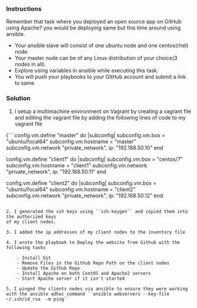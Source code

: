 ### **Instructions**

Remember that task where you deployed an open source app on GitHub using Apache?
you would be deploying same but this time around using ansible.

- Your ansible slave will consist of one ubuntu node and one centos(rhel) node.
- Your master node can be of any Linux distribution of your choice(3 nodes in all).
- Explore using variables in ansible while executing this task.
- You will push your playbooks to your GitHub account and submit a link to same


### **Solution**

1. I setup a multimachine environment on Vagrant by creating a vagrant file and
editing the vagrant file by adding the following lines of code to my vagrant file

(```
  config.vm.define "master" do |subconfig|
    subconfig.vm.box = "ubuntu/focal64"
    subconfig.vm.hostname = "master"
    subconfig.vm.network "private_network", ip: "192.168.50.10"
  end

  config.vm.define "client1" do |subconfig|
    subconfig.vm.box = "centos/7"
    subconfig.vm.hostname = "client1"
    subconfig.vm.network "private_network", ip: "192.168.50.11"
  end

  config.vm.define "client2" do |subconfig|
    subconfig.vm.box = "ubuntu/focal64"
    subconfig.vm.hostname = "client2"
    subconfig.vm.network "private_network", ip: "192.168.50.12"
  end

```)

2. I generated the ssh keys using ``ssh-keygen`` and copied them into the authorized keys
of my client nodes.

3. I added the ip addresses of my client nodes to the inventory file

4. I wrote the playbook to Deploy the website from Github with the following tasks

    - Install Git
    - Remove Files in the Github Repo Path on the client nodes
    - Update the Github Repo
    - Install Apache on both CentOS and Apache2 servers
    - Start Apache server if it isn't started

5. I pinged the clients nodes via ansible to ensure they were working
with the ansible adhoc command ``ansible webservers --key-file ~/.ssh/id_rsa  -m ping``

